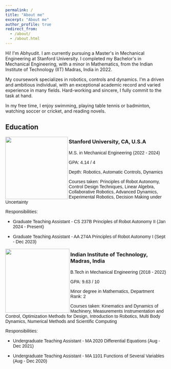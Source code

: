 ```yaml
---
permalink: /
title: "About me"
excerpt: "About me"
author_profile: true
redirect_from: 
  - /about/
  - /about.html
---
```


Hi! I'm Abhyudit. I am currently pursuing a Master's in Mechanical Engineering at Stanford University. I completed my Bachelor's in Mechanical Engineering, with a minor in Mathematics, from the Indian Institute of Technology (IIT) Madras, India in 2022.

My coursework specializes in robotics, controls and dynamics. I'm a driven and ambitious individual, with an exceptional academic record and varied experience in many fields. Hard-working and sincere, I fully commit to the task at hand.

In my free time, I enjoy swimming, playing table tennis or badminton, watching soccer or cricket, and reading novels.

Education
------
<img align="left" width="195" src="https://i.imgur.com/iHeYrNX.png" />

### Stanford University, CA, U.S.A

<span style="font-family: 'Arial';"> M.S. in Mechanical Engineering (2022 - 2024) </span>

<span style="font-family: 'Arial';"> GPA: 4.14 / 4 </span>

<span style="font-family: 'Arial';"> Depth: Robotics, Automatic Controls, Dynamics </span>

<span style="font-family: 'Arial';"> Courses taken: Principles of Robot Autonomy, Control Design Techniques, Linear Algebra, Collaborative Robotics, Advanced Dynamics, Experimental Robotics, Decision Making under Uncertainty </span>

<span style="font-family: 'Arial';"> Responsibilities: </span>

* <span style="font-family: 'Arial';"> Graduate Teaching Assistant - CS 237B Principles of Robot Autonomy II (Jan 2024 - Present) </span>

* <span style="font-family: 'Arial';"> Graduate Teaching Assistant - AA 274A Principles of Robot Autonomy I (Sept - Dec 2023) </span>

<img align="left" width="200" src="https://i.imgur.com/W9EC8n6.png" />

### Indian Institute of Technology, Madras, India

<span style="font-family: 'Arial';"> B.Tech in Mechanical Engineering (2018 - 2022) </span>

<span style="font-family: 'Arial';"> GPA: 9.63 / 10 </span>

<span style="font-family: 'Arial';"> Minor degree in Mathematics, Department Rank: 2 </span>

<span style="font-family: 'Arial';"> Courses taken: Kinematics and Dynamics of Machinery, Measurements Instrumentation and Control, Optimization Methods for Design, Introduction to Robotics, Multi Body Dynamics, Numerical Methods and Scientific Computing </span>

<span style="font-family: 'Arial';"> Responsibilities: </span>

* <span style="font-family: 'Arial';"> Undergraduate Teaching Assistant - MA 2020 Differential Equations (Aug - Dec 2021) </span>
 
* <span style="font-family: 'Arial';"> Undergraduate Teaching Assistant - MA 1101 Functions of Several Variables (Aug - Dec 2020) </span>
